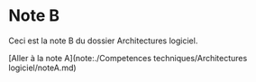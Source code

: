 # Note B

Ceci est la note B du dossier Architectures logiciel.

[Aller à la note A](note:./Competences techniques/Architectures logiciel/noteA.md)
